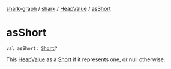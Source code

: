 [shark-graph](../../index.md) / [shark](../index.md) / [HeapValue](index.md) / [asShort](./as-short.md)

# asShort

`val asShort: `[`Short`](https://kotlinlang.org/api/latest/jvm/stdlib/kotlin/-short/index.html)`?`

This [HeapValue](index.md) as a [Short](https://kotlinlang.org/api/latest/jvm/stdlib/kotlin/-short/index.html) if it represents one, or null otherwise.

